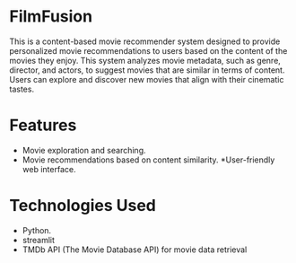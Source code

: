 # FilmFusion
This is a content-based movie recommender system designed to provide personalized movie recommendations to users based 
on the content of the movies they enjoy. This system analyzes movie metadata, such as genre, director, and actors, to suggest 
movies that are similar in terms of content. Users can explore and discover new movies that align with their cinematic tastes.

# Features
* Movie exploration and searching.
* Movie recommendations based on content similarity.
 *User-friendly web interface.


# Technologies Used
 * Python.
* streamlit
* TMDb API (The Movie Database API) for movie data retrieval

